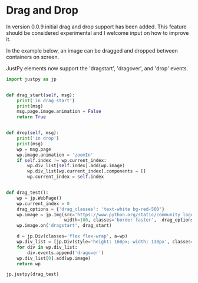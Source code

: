 # Drag and Drop

In version 0.0.9 initial drag and drop support has been added. This feature should be considered experimental and I welcome input on how to improve it.

In the example below, an image can be dragged and dropped between containers on screen. 

JustPy elements now support the 'dragstart', 'dragover', and 'drop' events.

```python
import justpy as jp


def drag_start(self, msg):
    print('in drag start')
    print(msg)
    msg.page.image.animation = False
    return True


def drop(self, msg):
    print('in drop')
    print(msg)
    wp = msg.page
    wp.image.animation = 'zoomIn'
    if self.index != wp.current_index:
        wp.div_list[self.index].add(wp.image)
        wp.div_list[wp.current_index].components = []
        wp.current_index = self.index


def drag_test():
    wp = jp.WebPage()
    wp.current_index = 0
    drag_options = {'drag_classes': 'text-white bg-red-500'}
    wp.image = jp.Img(src='https://www.python.org/static/community_logos/python-powered-h-140x182.png', height=100,
                      width=100, classes='border faster',  drag_options=drag_options, animation='zoomIn')
    wp.image.on('dragstart', drag_start)

    d = jp.Div(classes='flex flex-wrap', a=wp)
    wp.div_list = [jp.Div(style='height: 160px; width: 130px', classes='m-4 border-2 flex items-center justify-center', drop=drop, a=d, index=i) for i in range(30)]
    for div in wp.div_list:
        div.events.append('dragover')
    wp.div_list[0].add(wp.image)
    return wp

jp.justpy(drag_test)

```
